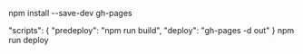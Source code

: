 
npm install --save-dev gh-pages

"scripts": {
  "predeploy": "npm run build",
  "deploy": "gh-pages -d out"
}
npm run deploy

